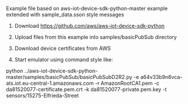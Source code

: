 Example file based on aws-iot-device-sdk-python-master example extended with sample_data.sson style messages

1. Download https://github.com/aws/aws-iot-device-sdk-python
2. Upload files from this example into samples/basicPubSub directory

3. Download device certificates from AWS
4. Start emulator using command style like:

python ../aws-iot-device-sdk-python-master/samples/basicPubSub/basicPubSubD2R2.py -e a64v33b9n6vca-ats.iot.eu-central-1.amazonaws.com -r AmazonRootCA1.pem -c da81520077-certificate.pem.crt -k da81520077-private.pem.key -t sensors/15275-Elfrieda-Street


